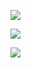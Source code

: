 ![](https://www.nta.go.jp/tmp/357439a2-84dc-4326-a469-384a94629d84/images/d89615f05d3fb15aec9a1fba6738e8a762a15e0027fde8a52c8f9da0400fca90.jpg)

![](https://www.nta.go.jp/tmp/357439a2-84dc-4326-a469-384a94629d84/images/d5f2017e1eb107db1e566967a46e2ceae0b54891ced719df4d4ca14bdc80667c.jpg)

![](https://www.nta.go.jp/tmp/357439a2-84dc-4326-a469-384a94629d84/images/6be3bc75a942a23d0ca874b3f1de39d4b8364cc74ae535ca577dc0e6dbf05ac6.jpg)